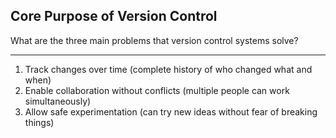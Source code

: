 ## Core Purpose of Version Control

What are the three main problems that version control systems solve?

---

1. Track changes over time (complete history of who changed what and when)
2. Enable collaboration without conflicts (multiple people can work simultaneously)
3. Allow safe experimentation (can try new ideas without fear of breaking things)

